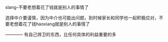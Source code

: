 
slang-不要老想着花了钱就是别人的事情了

选择中介要谨慎，因为中介也可能出问题，到时候家长和同学也一起积极应对，不要老想着花了钱haoxiang就是别人的事情了

———— 有自己捍卫的东西，比任何具体的利益重要的多

